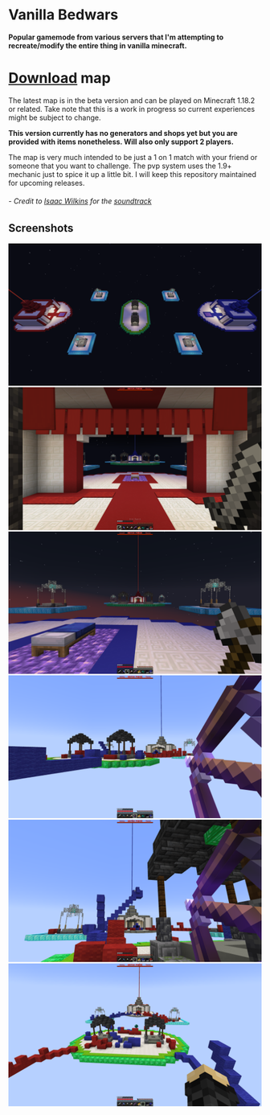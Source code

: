 # Vanilla Bedwars
**Popular gamemode from various servers that I'm attempting to recreate/modify the entire thing in vanilla minecraft.**
# [Download](https://github.com/SneeryAzalee/Vanilla_Bedwars/raw/main/download/Vanilla%20Bedwars.zip) map
The latest map is in the beta version and can be played on Minecraft 1.18.2 or related. Take note that this is a work in progress so current experiences might be subject to change.

**This version currently has no generators and shops yet but you are provided with items nonetheless. Will also only support 2 players.**

The map is very much intended to be just a 1 on 1 match with your friend or someone that you want to challenge. The pvp system uses the 1.9+ mechanic just to spice it up a little bit. I will keep this repository maintained for upcoming releases.

###### - Credit to [Isaac Wilkins](https://www.youtube.com/channel/UCj3YBsTJRYU_erARjtaHqVw) for the [soundtrack](https://youtu.be/gR-BKXv1IfU)

## Screenshots
<img src="images/1.png">
<img src="images/2.png">
<img src="images/3.png">
<img src="images/4.png">
<img src="images/5.png">
<img src="images/6.png">
